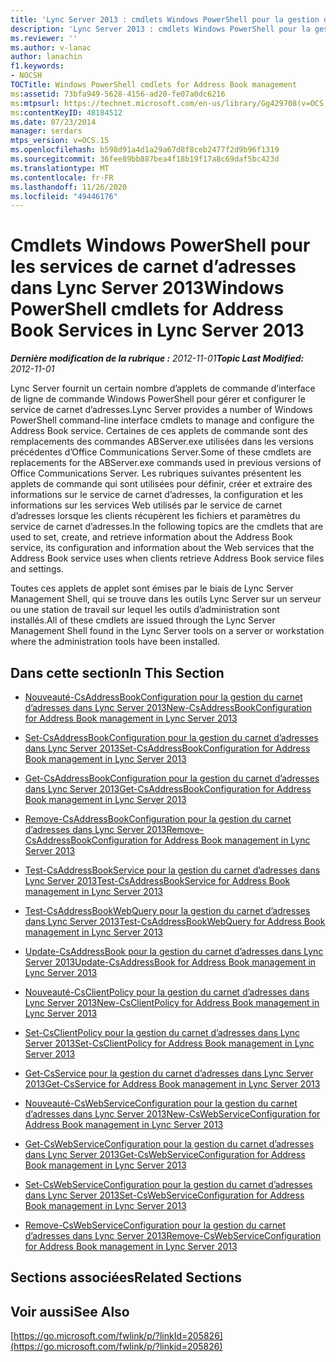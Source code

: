 ```yaml
---
title: 'Lync Server 2013 : cmdlets Windows PowerShell pour la gestion du carnet d’adresses'
description: 'Lync Server 2013 : cmdlets Windows PowerShell pour la gestion du carnet d’adresses.'
ms.reviewer: ''
ms.author: v-lanac
author: lanachin
f1.keywords:
- NOCSH
TOCTitle: Windows PowerShell cmdlets for Address Book management
ms:assetid: 73bfa949-5628-4156-ad20-fe07a0dc6216
ms:mtpsurl: https://technet.microsoft.com/en-us/library/Gg429708(v=OCS.15)
ms:contentKeyID: 48184512
ms.date: 07/23/2014
manager: serdars
mtps_version: v=OCS.15
ms.openlocfilehash: b598d91a4d1a29a67d8f8ceb2477f2d9b96f1319
ms.sourcegitcommit: 36fee89bb887bea4f18b19f17a8c69daf5bc423d
ms.translationtype: MT
ms.contentlocale: fr-FR
ms.lasthandoff: 11/26/2020
ms.locfileid: "49446176"
---
```

# <a name="windows-powershell-cmdlets-for-address-book-services-in-lync-server-2013"></a><span data-ttu-id="46fcf-103">Cmdlets Windows PowerShell pour les services de carnet d’adresses dans Lync Server 2013</span><span class="sxs-lookup"><span data-stu-id="46fcf-103">Windows PowerShell cmdlets for Address Book Services in Lync Server 2013</span></span>

<div data-xmlns="http://www.w3.org/1999/xhtml">

<div class="topic" data-xmlns="http://www.w3.org/1999/xhtml" data-msxsl="urn:schemas-microsoft-com:xslt" data-cs="https://msdn.microsoft.com/">

<div data-asp="https://msdn2.microsoft.com/asp">



</div>

<div id="mainSection">

<div id="mainBody"><span data-ttu-id="46fcf-104">

<span> </span></span><span class="sxs-lookup"><span data-stu-id="46fcf-104">

<span> </span></span></span>

<span data-ttu-id="46fcf-105">_**Dernière modification de la rubrique :** 2012-11-01_</span><span class="sxs-lookup"><span data-stu-id="46fcf-105">_**Topic Last Modified:** 2012-11-01_</span></span>

<span data-ttu-id="46fcf-106">Lync Server fournit un certain nombre d’applets de commande d’interface de ligne de commande Windows PowerShell pour gérer et configurer le service de carnet d’adresses.</span><span class="sxs-lookup"><span data-stu-id="46fcf-106">Lync Server provides a number of Windows PowerShell command-line interface cmdlets to manage and configure the Address Book service.</span></span> <span data-ttu-id="46fcf-107">Certaines de ces applets de commande sont des remplacements des commandes ABServer.exe utilisées dans les versions précédentes d’Office Communications Server.</span><span class="sxs-lookup"><span data-stu-id="46fcf-107">Some of these cmdlets are replacements for the ABServer.exe commands used in previous versions of Office Communications Server.</span></span> <span data-ttu-id="46fcf-108">Les rubriques suivantes présentent les applets de commande qui sont utilisées pour définir, créer et extraire des informations sur le service de carnet d’adresses, la configuration et les informations sur les services Web utilisés par le service de carnet d’adresses lorsque les clients récupèrent les fichiers et paramètres du service de carnet d’adresses.</span><span class="sxs-lookup"><span data-stu-id="46fcf-108">In the following topics are the cmdlets that are used to set, create, and retrieve information about the Address Book service, its configuration and information about the Web services that the Address Book service uses when clients retrieve Address Book service files and settings.</span></span>

<span data-ttu-id="46fcf-109">Toutes ces applets de applet sont émises par le biais de Lync Server Management Shell, qui se trouve dans les outils Lync Server sur un serveur ou une station de travail sur lequel les outils d’administration sont installés.</span><span class="sxs-lookup"><span data-stu-id="46fcf-109">All of these cmdlets are issued through the Lync Server Management Shell found in the Lync Server tools on a server or workstation where the administration tools have been installed.</span></span>

<div>

## <a name="in-this-section"></a><span data-ttu-id="46fcf-110">Dans cette section</span><span class="sxs-lookup"><span data-stu-id="46fcf-110">In This Section</span></span>

  - [<span data-ttu-id="46fcf-111">Nouveauté-CsAddressBookConfiguration pour la gestion du carnet d’adresses dans Lync Server 2013</span><span class="sxs-lookup"><span data-stu-id="46fcf-111">New-CsAddressBookConfiguration for Address Book management in Lync Server 2013</span></span>](lync-server-2013-New-CsAddressBookConfiguration-for-address-book-management.md)

  - [<span data-ttu-id="46fcf-112">Set-CsAddressBookConfiguration pour la gestion du carnet d’adresses dans Lync Server 2013</span><span class="sxs-lookup"><span data-stu-id="46fcf-112">Set-CsAddressBookConfiguration for Address Book management in Lync Server 2013</span></span>](lync-server-2013-set-csaddressbookconfiguration-for-address-book-management.md)

  - [<span data-ttu-id="46fcf-113">Get-CsAddressBookConfiguration pour la gestion du carnet d’adresses dans Lync Server 2013</span><span class="sxs-lookup"><span data-stu-id="46fcf-113">Get-CsAddressBookConfiguration for Address Book management in Lync Server 2013</span></span>](lync-server-2013-get-csaddressbookconfiguration-for-address-book-management.md)

  - [<span data-ttu-id="46fcf-114">Remove-CsAddressBookConfiguration pour la gestion du carnet d’adresses dans Lync Server 2013</span><span class="sxs-lookup"><span data-stu-id="46fcf-114">Remove-CsAddressBookConfiguration for Address Book management in Lync Server 2013</span></span>](lync-server-2013-remove-csaddressbookconfiguration-for-address-book-management.md)

  - [<span data-ttu-id="46fcf-115">Test-CsAddressBookService pour la gestion du carnet d’adresses dans Lync Server 2013</span><span class="sxs-lookup"><span data-stu-id="46fcf-115">Test-CsAddressBookService for Address Book management in Lync Server 2013</span></span>](lync-server-2013-test-csaddressbookservice-for-address-book-management.md)

  - [<span data-ttu-id="46fcf-116">Test-CsAddressBookWebQuery pour la gestion du carnet d’adresses dans Lync Server 2013</span><span class="sxs-lookup"><span data-stu-id="46fcf-116">Test-CsAddressBookWebQuery for Address Book management in Lync Server 2013</span></span>](lync-server-2013-test-csaddressbookwebquery-for-address-book-management.md)

  - [<span data-ttu-id="46fcf-117">Update-CsAddressBook pour la gestion du carnet d’adresses dans Lync Server 2013</span><span class="sxs-lookup"><span data-stu-id="46fcf-117">Update-CsAddressBook for Address Book management in Lync Server 2013</span></span>](lync-server-2013-update-csaddressbook-for-address-book-management.md)

  - [<span data-ttu-id="46fcf-118">Nouveauté-CsClientPolicy pour la gestion du carnet d’adresses dans Lync Server 2013</span><span class="sxs-lookup"><span data-stu-id="46fcf-118">New-CsClientPolicy for Address Book management in Lync Server 2013</span></span>](lync-server-2013-new-csclientpolicy-for-address-book-management.md)

  - [<span data-ttu-id="46fcf-119">Set-CsClientPolicy pour la gestion du carnet d’adresses dans Lync Server 2013</span><span class="sxs-lookup"><span data-stu-id="46fcf-119">Set-CsClientPolicy for Address Book management in Lync Server 2013</span></span>](lync-server-2013-set-csclientpolicy-for-address-book-management.md)

  - [<span data-ttu-id="46fcf-120">Get-CsService pour la gestion du carnet d’adresses dans Lync Server 2013</span><span class="sxs-lookup"><span data-stu-id="46fcf-120">Get-CsService for Address Book management in Lync Server 2013</span></span>](lync-server-2013-get-csservice-for-address-book-management.md)

  - [<span data-ttu-id="46fcf-121">Nouveauté-CsWebServiceConfiguration pour la gestion du carnet d’adresses dans Lync Server 2013</span><span class="sxs-lookup"><span data-stu-id="46fcf-121">New-CsWebServiceConfiguration for Address Book management in Lync Server 2013</span></span>](lync-server-2013-New-CsWebServiceConfiguration-for-address-book-management.md)

  - [<span data-ttu-id="46fcf-122">Get-CsWebServiceConfiguration pour la gestion du carnet d’adresses dans Lync Server 2013</span><span class="sxs-lookup"><span data-stu-id="46fcf-122">Get-CsWebServiceConfiguration for Address Book management in Lync Server 2013</span></span>](lync-server-2013-get-cswebserviceconfiguration-for-address-book-management.md)

  - [<span data-ttu-id="46fcf-123">Set-CsWebServiceConfiguration pour la gestion du carnet d’adresses dans Lync Server 2013</span><span class="sxs-lookup"><span data-stu-id="46fcf-123">Set-CsWebServiceConfiguration for Address Book management in Lync Server 2013</span></span>](lync-server-2013-set-cswebserviceconfiguration-for-address-book-management.md)

  - [<span data-ttu-id="46fcf-124">Remove-CsWebServiceConfiguration pour la gestion du carnet d’adresses dans Lync Server 2013</span><span class="sxs-lookup"><span data-stu-id="46fcf-124">Remove-CsWebServiceConfiguration for Address Book management in Lync Server 2013</span></span>](lync-server-2013-remove-cswebserviceconfiguration-for-address-book-management.md)

</div>

<div>

## <a name="related-sections"></a><span data-ttu-id="46fcf-125">Sections associées</span><span class="sxs-lookup"><span data-stu-id="46fcf-125">Related Sections</span></span>

</div>

<div>

## <a name="see-also"></a><span data-ttu-id="46fcf-126">Voir aussi</span><span class="sxs-lookup"><span data-stu-id="46fcf-126">See Also</span></span>


[https://go.microsoft.com/fwlink/p/?linkId=205826](https://go.microsoft.com/fwlink/p/?linkid=205826)  
  

<span data-ttu-id="46fcf-127"></div>

</div>

<span> </span>

</div>

</div>

</span><span class="sxs-lookup"><span data-stu-id="46fcf-127"></div>

</div>

<span> </span>

</div>

</div>

</span></span></div>


